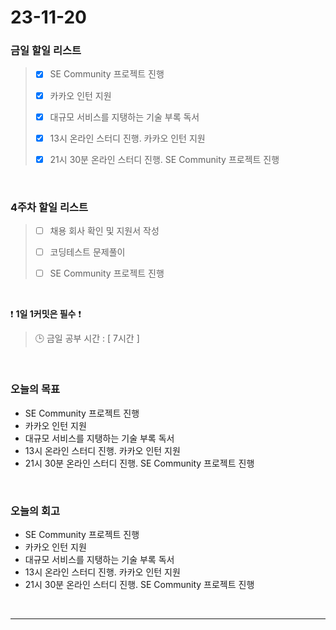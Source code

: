 # 23-11-20
### 금일 할일 리스트
> - [x]  SE Community 프로젝트 진행
>
> - [x]  카카오 인턴 지원
>
> - [x]  대규모 서비스를 지탱하는 기술 부록 독서
>
> - [x]  13시 온라인 스터디 진행. 카카오 인턴 지원
>
> - [x]  21시 30분 온라인 스터디 진행. SE Community 프로젝트 진행



<br/>

### 4주차 할일 리스트  
> - [ ]  채용 회사 확인 및 지원서 작성
>
> - [ ]  코딩테스트 문제풀이
>
> - [ ]  SE Community 프로젝트 진행

<br/>

❗ **1일 1커밋은 필수** ❗
> 🕒 금일 공부 시간 : [ 7시간 ]
  
<br/>

### 오늘의 목표
- SE Community 프로젝트 진행
- 카카오 인턴 지원
- 대규모 서비스를 지탱하는 기술 부록 독서
- 13시 온라인 스터디 진행. 카카오 인턴 지원
- 21시 30분 온라인 스터디 진행. SE Community 프로젝트 진행

<br>

### 오늘의 회고
- SE Community 프로젝트 진행
- 카카오 인턴 지원
- 대규모 서비스를 지탱하는 기술 부록 독서
- 13시 온라인 스터디 진행. 카카오 인턴 지원
- 21시 30분 온라인 스터디 진행. SE Community 프로젝트 진행

<br/>

------------  
